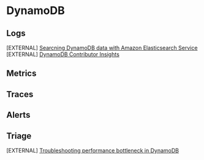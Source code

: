 # DynamoDB

## Logs
[EXTERNAL] [Searcning DynamoDB data with Amazon Elasticsearch Service](https://search-ddb.aesworkshops.com/)
[EXTERNAL] [DynamoDB Contributor Insights](https://observability.workshop.aws/en/contributorinsights/_explore.html)

## Metrics

## Traces

## Alerts

## Triage
[EXTERNAL] [Troubleshooting performance bottleneck in DynamoDB](https://observability.workshop.aws/en/scaleup.html)


